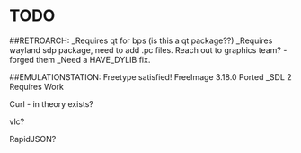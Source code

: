 # TODO

##RETROARCH:
_Requires qt for bps (is this a qt package??)
_Requires wayland sdp package, need to add .pc files. Reach out to graphics team? - forged them
_Need a HAVE_DYLIB fix.

##EMULATIONSTATION:
Freetype satisfied!
FreeImage 3.18.0 Ported
_SDL 2 Requires Work

Curl - in theory exists?

vlc?

RapidJSON?